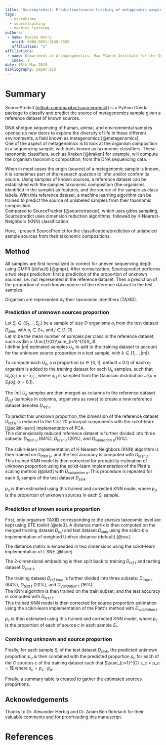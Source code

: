 ```yaml
---
title: 'Sourcepredict: Prediction/source tracking of metagenomic sample sources using machine learning'
tags:
  - microbiome
  - sourcetracking
  - machine learning
authors:
 - name: Maxime Borry
   orcid: 0000-0001-9140-7559
   affiliation: "1"
affiliations:
 - name: Department of Archaeogenetics, Max Planck Institute for the Science of Human History, Jena, 07745, Germany
   index: 1
date: 15th May 2019
bibliography: paper.bib
---
```


# Summary

SourcePredict [(github.com/maxibor/sourcepredict)](https://github.com/maxibor/sourcepredict) is a Python Conda package to classify and predict the source of metagenomics sample given a reference dataset of known sources.  

DNA shotgun sequencing of human, animal, and environmental samples opened up new doors to explore the diversity of life in these different environments, a field known as metagenomics [@metagenomics].  
One of the aspect of metagenomics is to look at the organism composition in a sequencing sample, with tools known as taxonomic classifiers.
These taxonomic classifiers, such as Kraken [@kraken] for example, will compute the organism taxonomic composition, from the DNA sequencing data.

When in most cases the origin (source) of a metagenomic sample is known, it is sometimes part of the research question to infer and/or confirm its source.
Using samples of known sources, a reference dataset can be established with the samples taxonomic composition (the organisms identified in the sample) as features, and the source of the sample as class labels.
With this reference dataset, a machine learning algorithm can be trained to predict the source of unlabeled samples from their taxonomic composition.  
Compared to SourceTracker [@sourcetracker], which uses gibbs sampling, Sourcepredict uses dimension reduction algorithms, followed by K-Nearest-Neighbors (KNN) classification.

Here, I present SourcePredict for the classification/prediction of unlabeled sample sources from their taxonomic compositions.

## Method

All samples are first normalized to correct for uneven sequencing depth using GMPR (default) [@gmpr].
After normalization, Sourcepredict performs a two steps prediction: first a prediction of the proportion of unknown sources, i.e. not represented in the reference dataset. Then a prediction of the proportion of each known source of the reference dataset in the test samples.

Organism are represented by their taxonomic identifiers (TAXID).

### Prediction of unknown sources proportion


Let $S_i \in \{S_1, .., S_n\}$ be a sample of size $O$ organisms $o_j$ from the test dataset $D_{sink}$, with $o_j \in \mathbb{Z}+$, and $j\in[1,O]$.  
Let $m$ be the mean number of samples per class in the reference dataset, such as $m = \frac{1}{O}\sum_{i=1}^{O}S_i$.  
I define $|m|$ estimated samples $U_k$ to add to the training dataset to account for the unknown source proportion in a test sample, with $k \in \{1,..,|m|\}$.  

To compute each $U_k$, a $\alpha$ proportion ($\alpha \in [0,1]$, default = $0.1$) of each $o_j$ organism is added to the training dataset for each $U_k$ samples, such that $U_k(o_j) = \alpha \cdot x_{i \ j}$ , where $x_{i \ j}$ is sampled from the Gaussian distribution $\mathcal{N}\big(\mu=S_i(o_j), \sigma=0.1\big)$.  

The $|m|$ $U_k$ samples are then merged as columns to the reference dataset $D_{ref}$ (samples in columns, organisms as rows) to create a new reference dataset denoted $D_{ref\ u}$

To predict this unknown proportion, the dimension of the reference dataset $D_{ref\ u}$ is reduced to the first 20 principal components with the scikit-learn [@scikit-learn] implementation of  PCA.  
This dimensionally reduced reference dataset is further divided into three subsets: $D_{train\ u}$ ($64\%$), $D_{test\ u}$ ($20\%$), and $D_{validation\ u}$($16\%$). 
 
The scikit-learn implementation of K-Nearest-Neighbors (KNN) algorithm is then trained on $D_{train\ u}$, and the test accuracy is computed with $D_{test\ u}$ .  
This trained KNN model is then corrected for probability estimation of unknown proportion using the scikit-learn implementation of the Platt's scaling method [@platt] with $D_{validation\ u}$.
This procedure is repeated for each $S_i$ sample of the test dataset  $D_{sink}$.

$p_u$ is then estimated using this trained and corrected KNN mode, where $p_u$ is the proportion of unknown sources in each $S_i$ sample. 

### Prediction of known source proportion

First, only organism TAXID corresponding to the *species* taxonomic level are kept using ETE toolkit [@ete3].
A distance matrix is then computed on the merged training dataset $D_{ref}$ and test dataset $D_{sink}$ using the scikit-bio implementation of weighted Unifrac distance (default) [@wu].

The distance matrix is embedded in two dimensions using the scikit-learn implementation of t-SNE [@tsne].

The 2-dimensional embedding is then split back to training $D_{ref\ t}$ and testing dataset $D_{sink\ t}$.

The training dataset $D_{ref\ tsne}$ is further divided into three subsets: $D_{train\ t}$ ($64\%$), $D_{test\ t}$ ($20\%$), and $D_{validation\ t}$ ($16\%$).  
The KNN algorithm is then trained on the train subset, and the test accuracy is computed with $D_{test\ t}$.  
This trained KNN model is then corrected for source proportion estimation using the scikit-learn implementation of the Platt's method with $D_{validation\ t}$.

$p_{c}$ is then estimated using this trained and corrected KNN model, where $p_{c}$ is the proportion of each of source $c$ in each sample $S_i$.

### Combining unknown and source proportion

Finally, for each sample $S_i$ of the test dataset $D_{sink}$, the predicted unknown proportion $p_{u}$ is then combined with the predicted proportion $p_{c}$ for each of the $C$ sources $c$ of the training dataset such that $\sum_{c=1}^{C} s_c + p_u = 1$ where $s_c = p_c \cdot p_u$.

Finally, a summary table is created to gather the estimated sources proportions.

## Acknowledgements

Thanks to Dr. Alexander Herbig and Dr. Adam Ben Rohrlach for their valuable comments and for proofreading this manuscript.

# References
